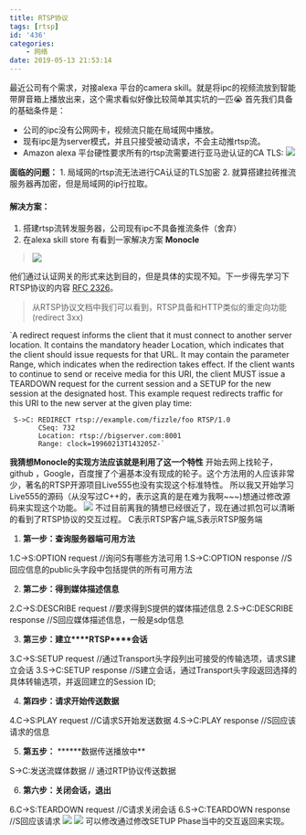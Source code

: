 ```yaml
---
title: RTSP协议
tags: [rtsp]
id: '436'
categories:
    - 网络
date: 2019-05-13 21:53:14
---
```


最近公司有个需求，对接alexa 平台的camera skill。就是将ipc的视频流放到智能带屏音箱上播放出来，这个需求看似好像比较简单其实坑的一匹:sob: 首先我们具备的基础条件是：

*   公司的ipc没有公网网卡，视频流只能在局域网中播放。
*   现有ipc是为server模式，并且只接受被动请求，不会主动推rtsp流。
*   Amazon alexa 平台硬性要求所有的rtsp流需要进行亚马逊认证的CA TLS: ![](https://blog.wenboo.top/wp-content/uploads/2019/05/eb6f877c69981e9482f4a7ae50d72880.png)

**面临的问题：** 1. 局域网的rtsp流无法进行CA认证的TLS加密 2. 就算搭建拉砖推流服务器再加密，但是局域网的ip行拉取。

#### 解决方案：

1.  搭建rtsp流转发服务器，公司现有ipc不具备推流条件（舍弃）
2.  在alexa skill store 有看到一家解决方案 **Monocle**

> ![](https://blog.wenboo.top/wp-content/uploads/2019/05/3b7c79a670f8fe4fffd295ee1833a13f.png)

他们通过认证网关的形式来达到目的，但是具体的实现不知。下一步得先学习下RTSP协议的内容 [RFC 2326](https://tools.ietf.org/html/rfc2326 "RFC 2326")。

> 从RTSP协议文档中我们可以看到，RTSP具备和HTTP类似的重定向功能(redirect 3xx)

\`A redirect request informs the client that it must connect to another server location. It contains the mandatory header Location, which indicates that the client should issue requests for that URL. It may contain the parameter Range, which indicates when the redirection takes effect. If the client wants to continue to send or receive media for this URI, the client MUST issue a TEARDOWN request for the current session and a SETUP for the new session at the designated host. This example request redirects traffic for this URI to the new server at the given play time:

```
 S->C: REDIRECT rtsp://example.com/fizzle/foo RTSP/1.0
       CSeq: 732
       Location: rtsp://bigserver.com:8001
       Range: clock=19960213T143205Z-`
```

**我猜想Monocle的实现方法应该就是利用了这一个特性** 开始去网上找轮子，github ，Google，百度搜了个遍基本没有现成的轮子。这个方法用的人应该非常少，著名的RTSP开源项目Live555也没有实现这个标准特性。 所以我又开始学习Live555的源码（从没写过C++的，表示这真的是在难为我啊~~~)想通过修改源码来实现这个功能。 ![](https://blog.wenboo.top/wp-content/uploads/2019/05/d4a9763c42ee32ebfe4b6d44bd036a2c.png) 不过目前离我的猜想已经很近了，现在通过抓包可以清晰的看到了RTSP协议的交互过程。 C表示RTSP客户端,S表示RTSP服务端

1.  **第一步：查询服务器端可用方法**

1.C->S:OPTION request //询问S有哪些方法可用 1.S->C:OPTION response //S回应信息的public头字段中包括提供的所有可用方法

2.  **第二步：得到媒体描述信息**

2.C->S:DESCRIBE request //要求得到S提供的媒体描述信息 2.S->C:DESCRIBE response //S回应媒体描述信息，一般是sdp信息

3.  **第三步：建立\*\*\*\*RTSP\*\*\*\*会话**

3.C->S:SETUP request //通过Transport头字段列出可接受的传输选项，请求S建立会话 3.S->C:SETUP response //S建立会话，通过Transport头字段返回选择的具体转输选项，并返回建立的Session ID;

4.  **第四步：请求开始传送数据**

4.C->S:PLAY request //C请求S开始发送数据 4.S->C:PLAY response //S回应该请求的信息

5.  **第五步：** \*\*\*\*\*\*数据传送播放中\*\*

S->C:发送流媒体数据 // 通过RTP协议传送数据

6.  **第六步：关闭会话，退出**

6.C->S:TEARDOWN request //C请求关闭会话 6.S->C:TEARDOWN response //S回应该请求 ![](https://blog.wenboo.top/wp-content/uploads/2019/05/f73b01c1e1d5a8fac285228863196c78.png) ![](https://blog.wenboo.top/wp-content/uploads/2019/05/49f4629698a5327a89a2d973207bd66d.png) 可以修改通过修改SETUP Phase当中的交互返回来实现。